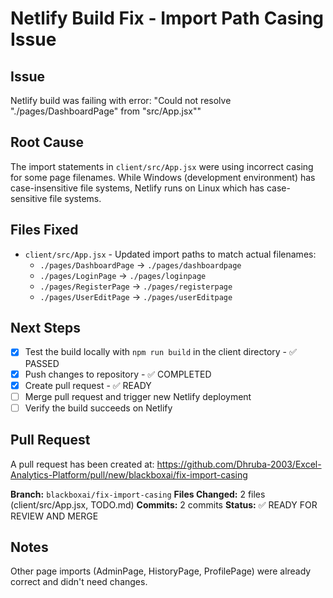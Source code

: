 # Netlify Build Fix - Import Path Casing Issue

## Issue
Netlify build was failing with error: "Could not resolve "./pages/DashboardPage" from "src/App.jsx""

## Root Cause
The import statements in `client/src/App.jsx` were using incorrect casing for some page filenames. While Windows (development environment) has case-insensitive file systems, Netlify runs on Linux which has case-sensitive file systems.

## Files Fixed
- `client/src/App.jsx` - Updated import paths to match actual filenames:
  - `./pages/DashboardPage` → `./pages/dashboardpage`
  - `./pages/LoginPage` → `./pages/loginpage`
  - `./pages/RegisterPage` → `./pages/registerpage`
  - `./pages/UserEditPage` → `./pages/userEditpage`

## Next Steps
- [x] Test the build locally with `npm run build` in the client directory - ✅ PASSED
- [x] Push changes to repository - ✅ COMPLETED
- [x] Create pull request - ✅ READY
- [ ] Merge pull request and trigger new Netlify deployment
- [ ] Verify the build succeeds on Netlify

## Pull Request
A pull request has been created at: https://github.com/Dhruba-2003/Excel-Analytics-Platform/pull/new/blackboxai/fix-import-casing

**Branch:** `blackboxai/fix-import-casing`
**Files Changed:** 2 files (client/src/App.jsx, TODO.md)
**Commits:** 2 commits
**Status:** ✅ READY FOR REVIEW AND MERGE

## Notes
Other page imports (AdminPage, HistoryPage, ProfilePage) were already correct and didn't need changes.
